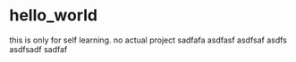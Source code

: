 # hello_world
this is only for self learning. no actual project
sadfafa
asdfasf
asdfsaf
asdfs
asdfsadf
sadfaf

